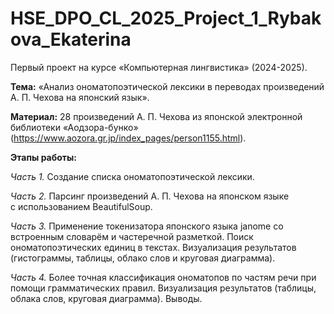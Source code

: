 # HSE_DPO_CL_2025_Project_1_Rybakova_Ekaterina
Первый проект на курсе «Компьютерная лингвистика» (2024-2025).

**Тема:** «Анализ ономатопоэтической лексики в переводах произведений А. П. Чехова на японский язык».

**Материал:** 28 произведений А. П. Чехова из японской электронной библиотеки «Аодзора-бунко» (https://www.aozora.gr.jp/index_pages/person1155.html).

**Этапы работы:**

*Часть 1.* Создание списка ономатопоэтической лексики.

*Часть 2.* Парсинг произведений А. П. Чехова на японском языке с использованием BeautifulSoup.

*Часть 3.* Применение токенизатора японского языка janome со встроенным словарём и частеречной разметкой. Поиск ономатопоэтических единиц в текстах. Визуализация результатов (гистограммы, таблицы, облако слов и круговая диаграмма).

*Часть 4.* Более точная классификация ономатопов по частям речи при помощи грамматических правил. Визуализация результатов (таблицы, облака слов, круговая диаграмма). Выводы.
